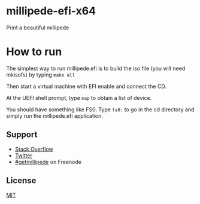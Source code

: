 # millipede-efi-x64

Print a beautiful millipede

# How to run

The simplest way to run millipede.efi is to build the iso file (you will need mkisofs) by typing ```make all```

Then start a virtual machine with EFI enable and connect the CD.

At the UEFI shell prompt, type ```map``` to obtain a list of device.

You should have something like FS0. Type ```fs0:``` to go in the cd directory and simply run the millipede.efi application.

## Support

* [Stack Overflow](http://stackoverflow.com/questions/tagged/millipede)
* [Twitter](https://twitter.com/getmillipede)
* [#getmillipede](http://webchat.freenode.net?channels=%23getmillipede&uio=d4) on Freenode

## License

[MIT](https://github.com/getmillipede/millipede-efi-x64/blob/master/LICENSE)
